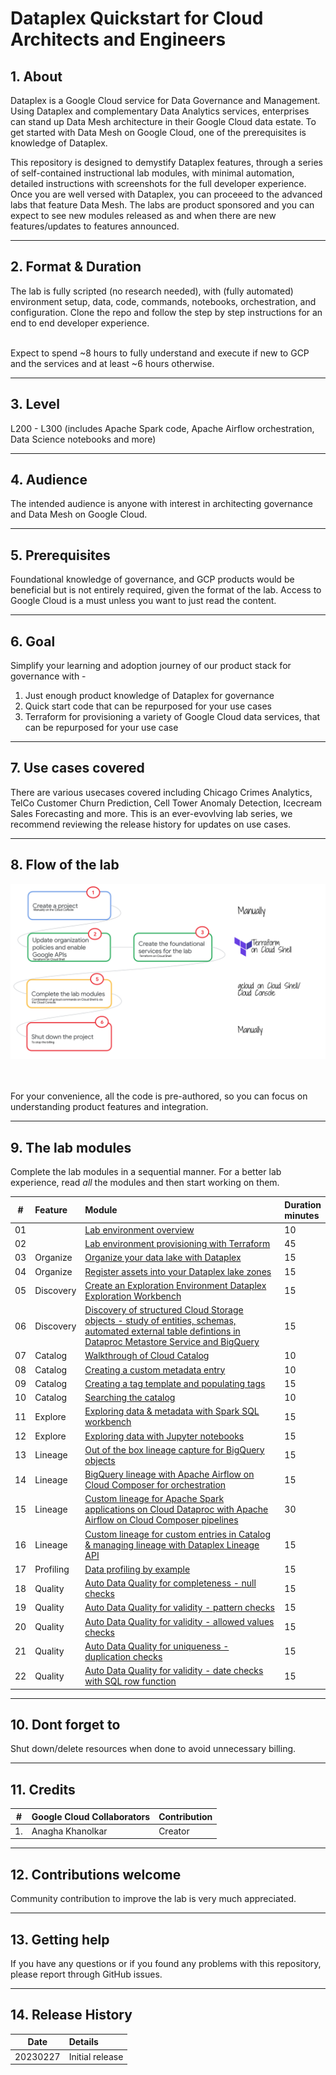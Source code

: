 # Dataplex Quickstart for Cloud Architects and Engineers

## 1. About

Dataplex is a Google Cloud service for Data Governance and Management. Using Dataplex and complementary Data Analytics services, enterprises can stand up Data Mesh architecture in their Google Cloud data estate. To get started with Data Mesh on Google Cloud, one of the prerequisites is knowledge of Dataplex.<br>

This repository is designed to demystify Dataplex features, through a series of self-contained instructional lab modules, with minimal automation, detailed instructions with screenshots for the full developer experience. Once you are well versed with Dataplex, you can proceeed to the advanced labs that feature Data Mesh. The labs are product sponsored and you can expect to see new modules released as and when there are new features/updates to features announced.

<hr>

## 2. Format & Duration
The lab is fully scripted (no research needed), with (fully automated) environment setup, data, code, commands, notebooks, orchestration, and configuration. Clone the repo and follow the step by step instructions for an end to end developer experience. <br><br>

Expect to spend ~8 hours to fully understand and execute if new to GCP and the services and at least ~6 hours otherwise.

<hr>

## 3. Level
L200 - L300 (includes Apache Spark code, Apache Airflow orchestration, Data Science notebooks and more)

<hr>

## 4. Audience
The intended audience is anyone with interest in architecting governance and Data Mesh on Google Cloud.

<hr>

## 5. Prerequisites
Foundational knowledge of governance, and GCP products would be beneficial but is not entirely required, given the format of the lab. Access to Google Cloud is a must unless you want to just read the content.

<hr>

## 6. Goal
Simplify your learning and adoption journey of our product stack for governance with - <br> 
1. Just enough product knowledge of Dataplex for governance<br>
2. Quick start code that can be repurposed for your use cases<br>
3. Terraform for provisioning a variety of Google Cloud data services, that can be repurposed for your use case<br>

<hr>

## 7. Use cases covered
There are various usecases covered including Chicago Crimes Analytics, TelCo Customer Churn Prediction, Cell Tower Anomaly Detection, Icecream Sales Forecasting and more. This is an ever-evovlving lab series, we recommend reviewing the release history for updates on use cases.

<hr>

## 8. Flow of the lab

![LP-00](01-images/landing-page-00.png)   
<br><br>

For your convenience, all the code is pre-authored, so you can focus on understanding product features and integration.

<hr>

## 9. The lab modules
Complete the lab modules in a sequential manner. For a better lab experience, read *all* the modules and then start working on them.

| # | Feature | Module | Duration<br>minutes | 
| -- |:--- | :--- | :--- |
| 01 |  | [Lab environment overview](02-lab-guide/module-01-lab-environment-overview.md) | 10  |
| 02 |  | [Lab environment provisioning with Terraform](02-lab-guide/module-02-terraform-provisioning.md) | 45  |
| 03 | Organize | [Organize your data lake with Dataplex](02-lab-guide/module-03-organize-your-data-lake.md) | 15  |
| 04 | Organize | [Register assets into your Dataplex lake zones](02-lab-guide/module-05-register-assets-into-zones.md) | 15  |
| 05 | Discovery |[Create an Exploration Environment Dataplex Exploration Workbench](02-lab-guide/module-04-create-exploration-environment.md) | 15  |
| 06 | Discovery |[Discovery of structured Cloud Storage objects - study of entities, schemas, automated external table defintions in Dataproc Metastore Service and BigQuery](02-lab-guide/module-06-discovery.md) | 15  |
| 07 | Catalog | [Walkthrough of Cloud Catalog](02-lab-guide/module-07-0-walkthrough-of-catalog.md) | 10  |
| 08 | Catalog | [Creating a custom metadata entry](02-lab-guide/module-07-1-custom-entry-in-catalog.md) | 10  |
| 09 | Catalog | [Creating a tag template and populating tags](02-lab-guide/module-07-2-create-tag-template-for-catalog-entry.md) | 15  |
| 10 | Catalog | [Searching the catalog](02-lab-guide/module-07-4-search-catalog.md) | 10  |
| 11 | Explore | [Exploring data & metadata with Spark SQL workbench](02-lab-guide/module-08-1-explore-with-spark-sql.md) | 15  |
| 12 | Explore | [Exploring data with Jupyter notebooks](02-lab-guide/module-08-2-explore-with-jupyter-notebooks.md) | 15  |
| 13 | Lineage | [Out of the box lineage capture for BigQuery objects](02-lab-guide/module-09-1-data-lineage-with-bigquery.md) | 15  |
| 14 | Lineage | [BigQuery lineage with Apache Airflow on Cloud Composer for orchestration ](02-lab-guide/module-09-2-data-lineage-with-cloud-composer-bq.md) | 15  |
| 15 | Lineage | [Custom lineage for Apache Spark applications on Cloud Dataproc with Apache Airflow on Cloud Composer pipelines ](02-lab-guide/module-09-3-data-lineage-with-cloud-composer-spark.md) | 30  |
| 16 | Lineage | [Custom lineage for custom entries in Catalog & managing lineage with Dataplex Lineage API](02-lab-guide/module-09-4-custom-lineage.md) | 15  |
| 17 | Profiling | [Data profiling by example](02-lab-guide/module-10-1-data-profiling.md) | 15  |
| 18 | Quality | [Auto Data Quality for completeness - null checks](02-lab-guide/module-11-1a-auto-dq-completeness.md) | 15  |
| 19 | Quality | [Auto Data Quality for validity - pattern checks](02-lab-guide/module-11-1b-auto-dq-validity.md) | 15  |
| 20 | Quality | [Auto Data Quality for validity - allowed values checks](02-lab-guide/module-11-1c-auto-dq-value-set.md) | 15  |
| 21 | Quality | [Auto Data Quality for uniqueness - duplication checks](02-lab-guide/module-11-1d-auto-dq-uniqueness.md) | 15  |
| 22 | Quality | [Auto Data Quality for validity - date checks with SQL row function](02-lab-guide/module-11-1e-auto-dq-sql-row-date.md) | 15  |

<hr>

## 10. Dont forget to 
Shut down/delete resources when done to avoid unnecessary billing.

<hr>

## 11. Credits
| # | Google Cloud Collaborators | Contribution  | 
| -- | :--- | :--- |
| 1. | Anagha Khanolkar | Creator |



<hr>

## 12. Contributions welcome
Community contribution to improve the lab is very much appreciated. <br>

<hr>

## 13. Getting help
If you have any questions or if you found any problems with this repository, please report through GitHub issues.

<hr>

## 14. Release History
| Date | Details | 
| -- | :--- | 
| 20230227 |  Initial release |




